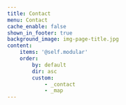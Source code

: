 ```yaml
---
title: Contact
menu: Contact
cache_enable: false
shown_in_footer: true
background_image: img-page-title.jpg
content:
    items: '@self.modular'
    order:
        by: default
        dir: asc
        custom:
            - _contact
            - _map
---
```

